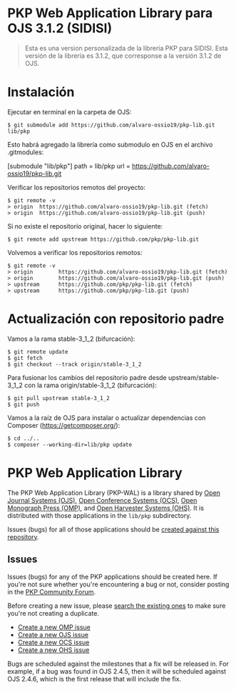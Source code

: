 PKP Web Application Library para OJS 3.1.2 (SIDISI)
=======

> Esta es una version personalizada de la librería PKP para SIDISI. Esta versión de la librería es 3.1.2, que corresponse a la versión 3.1.2 de OJS.

# Instalación

Ejecutar en terminal en la carpeta de OJS:

    $ git submodule add https://github.com/alvaro-ossio19/pkp-lib.git  lib/pkp

Esto habrá agregado la librería como submodulo en OJS en el archivo .gitmodules:

[submodule "lib/pkp"]
	path = lib/pkp
	url = https://github.com/alvaro-ossio19/pkp-lib.git

Verificar los repositorios remotos del proyecto:

    $ git remote -v
    > origin  https://github.com/alvaro-ossio19/pkp-lib.git (fetch)
    > origin  https://github.com/alvaro-ossio19/pkp-lib.git (push)

Si no existe el repositorio original, hacer lo siguiente:

    $ git remote add upstream https://github.com/pkp/pkp-lib.git

Volvemos a verificar los repositorios remotos:

    $ git remote -v
    > origin        https://github.com/alvaro-ossio19/pkp-lib.git (fetch)
    > origin        https://github.com/alvaro-ossio19/pkp-lib.git (push)
    > upstream      https://github.com/pkp/pkp-lib.git (fetch)
    > upstream      https://github.com/pkp/pkp-lib.git (push)

# Actualización con repositorio padre

Vamos a la rama stable-3_1_2 (bifurcación):

    $ git remote update
    $ git fetch
    $ git checkout --track origin/stable-3_1_2

Para fusionar los cambios del repositorio padre desde upstream/stable-3_1_2 con la rama origin/stable-3_1_2 (bifurcación):

    $ git pull upstream stable-3_1_2
    $ git push

Vamos a la raíz de OJS para instalar o actualizar dependencias con Composer (https://getcomposer.org/):

    $ cd ../..
    $ composer --working-dir=lib/pkp update


PKP Web Application Library
=======

The PKP Web Application Library (PKP-WAL) is a library shared by [Open Journal Systems (OJS)](http://github.com/pkp/ojs), [Open Conference Systems (OCS)](http://github.com/pkp/ocs), [Open Monograph Press (OMP)](http://github.com/pkp/omp), and [Open Harvester Systems (OHS)](http://github.com/pkp/harvester). It is distributed with those applications in the `lib/pkp` subdirectory.

Issues (bugs) for all of those applications should be [created against this repository](https://github.com/pkp/pkp-lib/issues).

## Issues
Issues (bugs) for any of the PKP applications should be created here. If you're not sure whether you're encountering a bug or not, consider posting in the [PKP Community Forum](http://forum.pkp.sfu.ca/).

Before creating a new issue, please [search the existing ones](https://github.com/pkp/pkp-lib/issues) to make sure you're not creating a duplicate.

* [Create a new OMP issue](https://github.com/pkp/pkp-lib/issues/new?title=[OMP])
* [Create a new OJS issue](https://github.com/pkp/pkp-lib/issues/new?title=[OJS])
* [Create a new OCS issue](https://github.com/pkp/pkp-lib/issues/new?title=[OCS])
* [Create a new OHS issue](https://github.com/pkp/pkp-lib/issues/new?title=[OHS])

Bugs are scheduled against the milestones that a fix will be released in. For example, if a bug was found in OJS 2.4.5, then it will be scheduled against OJS 2.4.6, which is the first release that will include the fix.
